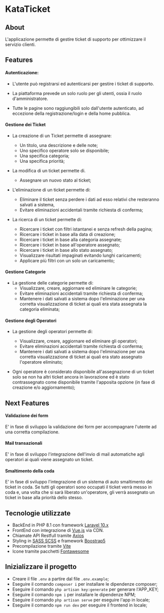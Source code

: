 # KataTicket

## About

L'applicazione permette di gestire ticket di supporto per ottimizzare il servizio clienti.

## Features

#### Autenticazione:

-   L'utente può registrarsi ed autenticarsi per gestire i ticket di supporto.

-   La piattaforma prevede un solo ruolo per gli utenti, ossia il ruolo d'amministratore.

-   Tutte le pagine sono raggiungibili solo dall'utente autenticato, ad eccezione della registrazione/login e della home pubblica.

#### Gestione dei Ticket

-   La creazione di un Ticket permette di assegnare:

    -   Un titolo, una descrizione e delle note;
    -   Uno specifico operatore solo se disponibile;
    -   Una specifica categoria;
    -   Una specifica priorità;

-   La modifica di un ticket permette di.

    -   Assegnare un nuovo stato al ticket;

-   L'eliminazione di un ticket permette di:

    -   Eliminare il ticket senza perdere i dati ad esso relativi che resteranno salvati a sistema,
    -   Evitare eliminazioni accidentali tramite richiesta di conferma;

-   La ricerca di un ticket permette di:
    -   Ricercare i ticket con filtri istantanei e senza refresh della pagina;
    -   Ricercare i ticket in base alla data di creazione;
    -   Ricercare i ticket in base alla categoria assegnate;
    -   Ricercare i ticket in base all'operatore assegnato;
    -   Ricercare i ticket in base allo stato assegnato;
    -   Visualizzare risultati impaginati evitando lunghi caricamenti;
    -   Applicare più filtri con un solo un caricamento;

#### Gestione Categorie

-   La gestione delle categorie permette di:
    -   Visualizzare, creare, aggiornare ed eliminare le categorie;
    -   Evitare eliminazioni accidentali tramite richiesta di conferma;
    -   Mantenere i dati salvati a sistema dopo l'eliminazione per una corretta visualizzazione di ticket ai quali era stata assegnata la categoria eliminata;

#### Gestione degli Operatori

-   La gestione degli operatori permette di:

    -   Visualizzare, creare, aggiornare ed eliminare gli operatori;
    -   Evitare eliminazioni accidentali tramite richiesta di conferma;
    -   Mantenere i dati salvati a sistema dopo l'eliminazione per una corretta visualizzazione di ticket ai quali era stato assegnato l'operatore eliminato;

-   Ogni operatore è considerato disponibile all'assegnazione di un ticket solo se non ha altri ticket ancora in lavorazione ed è stato contrassegnato come disponibile tramite l'apposita opzione (in fase di creazione e/o aggiornamento);

## Next Features

#### Validazione dei form

E' in fase di sviluppo la validazione dei form per accompagnare l'utente ad una corretta compilazione.

#### Mail transazionali

E' in fase di sviluppo l'integrazione dell'invio di mail automatiche agli operatori ai quali viene assegnato un ticket.

#### Smaltimento della coda

E' in fase di sviluppo l'integrazione di un sistema di auto smaltimento dei ticket in coda. Se tutti gli operatori sono occupati il ticket verrà messo in coda e, una volta che si sarà liberato un'operatore, gli verrà assegnato un ticket in base alla priorità dello stesso.

## Tecnologie utilizzate

-   BackEnd in PHP 8.1 con framework [Laravel 10.x](https://laravel.com/)
-   FrontEnd con integrazione di [Vue.js](https://vuejs.org/) via CDN.
-   Chiamate API Restfull tramite [Axios](https://axios-http.com/)
-   Styling in [SASS SCSS](https://sass-lang.com/) e framework [Boostrap5](https://getbootstrap.com/)
-   Precompilazione tramite [Vite](https://vitejs.dev/)
-   Icone tramite pacchetti [Fontawesome](https://fontawesome.com/)

## Inizializzare il progetto

-   Creare il file `.env` a partire dal file `.env.example`;
-   Eseguire il comando `composer i` per installare le dipendenze composer;
-   Eseguire il comando `php artisan key:generate` per generare l'APP_KEY;
-   Eseguire il comando `npm i` per installare le dipendenze NPM;
-   Eseguire il comando `php artisan serve` per eseguire l'app in locale;
-   Eseguire il comando `npm run dev` per eseguire il frontend in locale;
